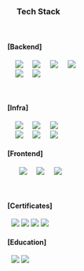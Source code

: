 <div>
  <h3><img src="https://github.com/user-attachments/assets/7475036b-75ce-40ea-8f18-eaef561ed762" width="15px" />
Tech Stack</h3>
</div>

<div>
  <h4>[Backend]</h4>
    <img src="https://img.shields.io/badge/Java-ED8B00?style=for-the-badge&logo=openjdk&logoColor=white" />
    <img src="https://img.shields.io/badge/Spring_Boot-6DB33F?style=for-the-badge&logo=spring-boot&logoColor=white" />
    <img src="https://img.shields.io/badge/JPA-59666C?style=for-the-badge&logo=Hibernate&logoColor=white" />
    <img src="https://img.shields.io/badge/Apache_Kafka-231F20?style=for-the-badge&logo=apache-kafka&logoColor=white" />
    <br />
    <img src="https://img.shields.io/badge/PostgreSQL-4169E1?style=for-the-badge&logo=postgresql&logoColor=white" />
    <img src="https://img.shields.io/badge/Redis-DC382D?style=for-the-badge&logo=redis&logoColor=white" />

  <h4>[Infra]</h4>
    <img src="https://img.shields.io/badge/Amazon_AWS-232F3E?style=for-the-badge&logo=amazonaws&logoColor=white"/>
    <img src="https://img.shields.io/badge/Docker-2496ED?style=for-the-badge&logo=docker&logoColor=white"/>
    <img src="https://img.shields.io/badge/Kubernetes-326CE5?style=for-the-badge&logo=kubernetes&logoColor=white"/>
    <br/>
    <img src="https://img.shields.io/badge/ArgoCD-EF7B4D?style=for-the-badge&logo=argo&logoColor=white"/>
    <img src="https://img.shields.io/badge/Prometheus-E6522C?style=for-the-badge&logo=prometheus&logoColor=white"/>
    <img src="https://img.shields.io/badge/Grafana-F46800?style=for-the-badge&logo=grafana&logoColor=white"/>
  
  <h4>[Frontend]</h4> 
    <img src="https://img.shields.io/badge/HTML-E34F26.svg?style=for-the-badge&logo=html5&logoColor=white" />
    <img src="https://img.shields.io/badge/CSS-1572B6.svg?style=for-the-badge&logo=css3&logoColor=white" />
    <img src="https://img.shields.io/badge/JavaScript-F7DF1E.svg?style=for-the-badge&logo=javascript&logoColor=black" />

  <h4>[Certificates]</h4> 
  <img src="https://img.shields.io/badge/%EC%A0%95%EB%B3%B4%EC%B2%98%EB%A6%AC%EA%B8%B0%EC%82%AC-0096C7?style=for-the-badge&logo=cplusplus&logoColor=white" /> <img src="https://img.shields.io/badge/SQLD-E53935?style=for-the-badge&logo=mysql&logoColor=white" /> <img src="https://img.shields.io/badge/%EC%BB%B4%ED%99%9C-106466?style=for-the-badge&logo=microsoft-excel&logoColor=white" /> <img src="https://img.shields.io/badge/TOEIC-D9534F?style=for-the-badge&logo=google&logoColor=white" />
  <h4>[Education]</h4> 
  <img src="https://img.shields.io/badge/Cloudwave-337AB7?style=for-the-badge&logo=amazonaws&logoColor=white" /> <img src="https://img.shields.io/badge/%EC%9D%B8%ED%94%84%EB%9F%B0-2C3E50?style=for-the-badge&logo=javascript&logoColor=white" />
</div>


